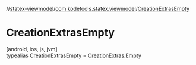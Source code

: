 //[statex-viewmodel](../../../index.md)/[com.kodetools.statex.viewmodel](../index.md)/[CreationExtrasEmpty](index.md)

# CreationExtrasEmpty

[android, ios, js, jvm]\
typealias [CreationExtrasEmpty](index.md) = [CreationExtras.Empty](https://developer.android.com/reference/kotlin/androidx/lifecycle/viewmodel/CreationExtras.Empty.html)
